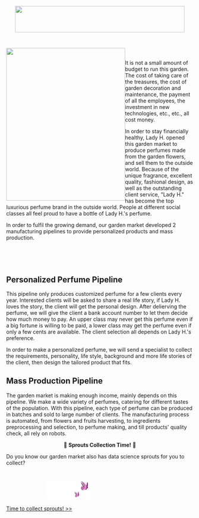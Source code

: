 <p align="center">
<img src="https://github.com/lady-h-world/My_Garden/blob/main/images/Garden_Market_images/title.png" width="456" height="71" />
</p>

#

<p>
<img align="left" src="https://github.com/lady-h-world/My_Garden/blob/main/images/Garden_Market_images/garden_market.png" width="320" height="410" />
<p>&nbsp;</p>

It is not a small amount of budget to run this garden. The cost of taking care of the treasures, the cost of garden decoration and maintenance, the payment of all the employees, the investment in new technologies, etc., etc., all cost money.

In order to stay financially healthy, Lady H. opened this garden market to produce perfumes made from the garden flowers, and sell them to the outside world. Because of the unique fragrance, excellent quality, fashional design, as well as the outstanding client service, "Lady H." has become the top luxurious perfume brand in the outside world. People at different social classes all feel proud to have a bottle of Lady H.'s perfume.

In order to fulfil the growing demand, our garden market developed 2 manufacturing pipelines to provide personalized products and mass production.

</p>
<p>&nbsp;</p>
<p>&nbsp;</p>

## Personalized Perfume Pipeline

This pipeline only produces customized perfume for a few clients every year. Interested clients will be asked to share a real life story, if Lady H. loves the story, the client will get the personal design. After delierving the perfume, we will give the client a bank account number to let them decide how much money to pay. An upper class may never get this perfume even if a big fortune is willing to be paid, a lower class may get the perfume even if only a few cents are available. The client selection all depends on Lady H.'s preference.

In order to make a personalized perfume, we will send a specialist to collect the requirements, personality, life style, background and more life stories of the client, then design the tailored product that fits.

## Mass Production Pipeline

The garden market is making enough income, mainly depends on this pipeline. We make a wide variety of perfumes, catering for different tastes of the population. With this pipeline, each type of perfume can be produced in batches and sold to large number of clients. The manufacturing process is automated, from flowers and fruits harvesting, to ingredients preprocessing and selection, to perfume making, and till products' quality check, all rely on robots. 

<p align="center">🌱 <b>Sprouts Collection Time!</b> 🌱</p>

Do you know our garden market also has data science sprouts for you to collect?

#
<p align="left">
  &nbsp;&nbsp;&nbsp;&nbsp;&nbsp;&nbsp;&nbsp;&nbsp;&nbsp;&nbsp;&nbsp;&nbsp;&nbsp;&nbsp;&nbsp;&nbsp;&nbsp;&nbsp;&nbsp;&nbsp;&nbsp;&nbsp;&nbsp;&nbsp;&nbsp;&nbsp;
<img src="https://github.com/lady-h-world/My_Garden/blob/main/images/follow_us.png" width="120" height="50" />
</p>

[Time to collect sprouts! >>][1]


[1]:https://github.com/lady-h-world/My_Garden/blob/main/reading_pages/Garden_Market/mini_pipeline1.md
